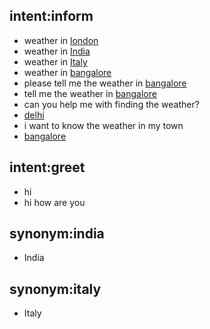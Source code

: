 ## intent:inform
- weather in [london](location)
- weather in [India](location:india)
- weather in [Italy](location:italy)
- weather in [bangalore](location)
- please tell me the weather in [bangalore](location)
- tell me the weather in [bangalore](location)
- can you help me with finding the weather?
- [delhi](location)
- i want to know the weather in my town
- [bangalore](location)

## intent:greet
- hi
- hi how are you

## synonym:india
- India

## synonym:italy
- Italy
